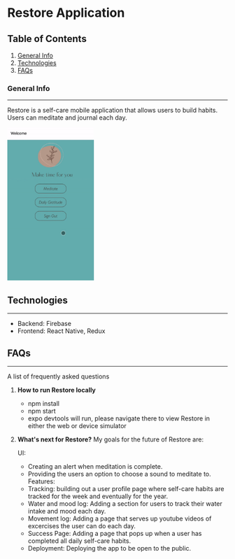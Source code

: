 # Restore Application

## Table of Contents

1.  [General Info](#general-info)
2.  [Technologies](#technologies)
3.  [FAQs](#faqs)

### General Info

---

Restore is a self-care mobile application that allows users to build habits.
Users can meditate and journal each day.

<img src="./public/png-images/Restore.gif" alt="restore gif" height="350">

## Technologies

---

- Backend: Firebase
- Frontend: React Native, Redux

## FAQs

---

A list of frequently asked questions

1.  **How to run Restore locally**

    - npm install
    - npm start
    - expo devtools will run, please navigate there to view Restore in either the web or device simulator

2.  **What's next for Restore?**
    My goals for the future of Restore are:

    UI:

    - Creating an alert when meditation is complete.
    - Providing the users an option to choose a sound to meditate to.
      Features:
    - Tracking: building out a user profile page where self-care habits are tracked for the week and eventually for the year.
    - Water and mood log: Adding a section for users to track their water intake and mood each day.
    - Movement log: Adding a page that serves up youtube videos of excercises the user can do each day.
    - Success Page: Adding a page that pops up when a user has completed all daily self-care habits.
    - Deployment: Deploying the app to be open to the public.
